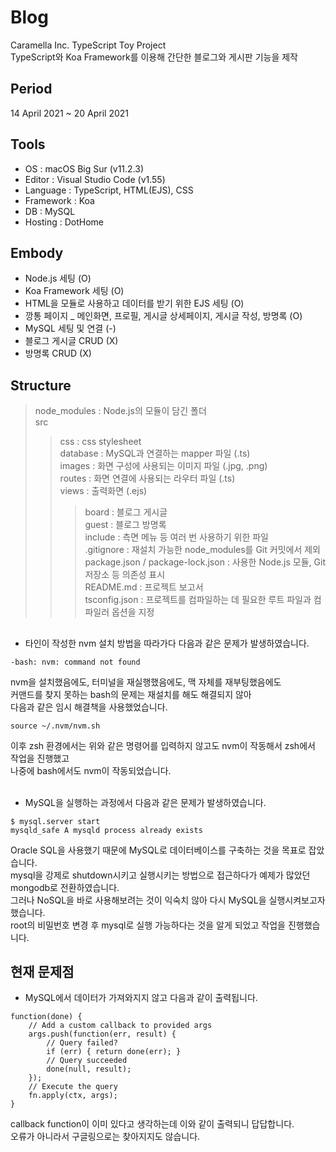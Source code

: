 # Blog
Caramella Inc. TypeScript Toy Project  
TypeScript와 Koa Framework를 이용해 간단한 블로그와 게시판 기능을 제작

## Period
14 April 2021 ~ 20 April 2021  

## Tools
- OS : macOS Big Sur (v11.2.3)
- Editor : Visual Studio Code (v1.55)
- Language : TypeScript, HTML(EJS), CSS
- Framework : Koa
- DB : MySQL
- Hosting : DotHome

## Embody
- Node.js 세팅 (O)
- Koa Framework 세팅 (O)
- HTML을 모듈로 사용하고 데이터를 받기 위한 EJS 세팅 (O)
- 깡통 페이지 _ 메인화면, 프로필, 게시글 상세페이지, 게시글 작성, 방명록 (O)
- MySQL 세팅 및 연결 (-)
- 블로그 게시글 CRUD (X)
- 방명록 CRUD (X)

## Structure
> node_modules : Node.js의 모듈이 담긴 폴더  
> src  
>> css : css stylesheet  
>> database : MySQL과 연결하는 mapper 파일 (.ts)  
>> images : 화면 구성에 사용되는 이미지 파일 (.jpg, .png)  
>> routes : 화면 연결에 사용되는 라우터 파일 (.ts)  
>> views : 출력화면 (.ejs)  
>>> board : 블로그 게시글  
>>> guest : 블로그 방명록  
>>> include : 측면 메뉴 등 여러 번 사용하기 위한 파일  
> .gitignore : 재설치 가능한 node_modules를 Git 커밋에서 제외  
> package.json / package-lock.json : 사용한 Node.js 모듈, Git 저장소 등 의존성 표시  
> README.md : 프로젝트 보고서  
> tsconfig.json : 프로젝트를 컴파일하는 데 필요한 루트 파일과 컴파일러 옵션을 지정  

## 
- 타인이 작성한 nvm 설치 방법을 따라가다 다음과 같은 문제가 발생하였습니다.
```
-bash: nvm: command not found  
```
nvm을 설치했음에도, 터미널을 재실행했음에도, 맥 자체를 재부팅했음에도  
커맨드를 찾지 못하는 bash의 문제는 재설치를 해도 해결되지 않아  
다음과 같은 임시 해결책을 사용했었습니다.
```
source ~/.nvm/nvm.sh
```
이후 zsh 환경에서는 위와 같은 명령어를 입력하지 않고도 nvm이 작동해서 zsh에서 작업을 진행했고  
나중에 bash에서도 nvm이 작동되었습니다.  
<br />

- MySQL을 실행하는 과정에서 다음과 같은 문제가 발생하였습니다.
```
$ mysql.server start
mysqld_safe A mysqld process already exists
```
Oracle SQL을 사용했기 때문에 MySQL로 데이터베이스를 구축하는 것을 목표로 잡았습니다.  
mysql을 강제로 shutdown시키고 실행시키는 방법으로 접근하다가 예제가 많았던 mongodb로 전환하였습니다.    
그러나 NoSQL을 바로 사용해보려는 것이 익숙치 않아 다시 MySQL을 실행시켜보고자 했습니다.  
root의 비밀번호 변경 후 mysql로 실행 가능하다는 것을 알게 되었고 작업을 진행했습니다.


## 현재 문제점
- MySQL에서 데이터가 가져와지지 않고 다음과 같이 출력됩니다.  
```
function(done) {  
    // Add a custom callback to provided args   
    args.push(function(err, result) {  
        // Query failed?  
        if (err) { return done(err); }  
        // Query succeeded  
        done(null, result);  
    });  
    // Execute the query  
    fn.apply(ctx, args);  
}  
```
callback function이 이미 있다고 생각하는데 이와 같이 출력되니 답답합니다.  
오류가 아니라서 구글링으로는 찾아지지도 않습니다.
